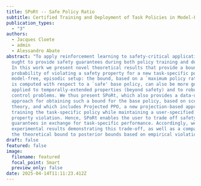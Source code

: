 ```yaml
---
title: SPoRt -- Safe Policy Ratio
subtitle: Certified Training and Deployment of Task Policies in Model-Free RL
publication_types:
  - "3"
authors:
  - Jacques Cloete
  - admin
  - Alessandro Abate
abstract: "To apply reinforcement learning to safety-critical applications, we
  ought to provide safety guarantees during both policy training and deployment.
  In this work we present novel theoretical results that provide a bound on the
  probability of violating a safety property for a new task-specific policy in a
  model-free, episodic setup: the bound, based on a `maximum policy ratio' that
  is computed with respect to a `safe' base policy, can also be more generally
  applied to temporally-extended properties (beyond safety) and to robust
  control problems. We thus present SPoRt, which also provides a data-driven
  approach for obtaining such a bound for the base policy, based on scenario
  theory, and which includes Projected PPO, a new projection-based approach for
  training the task-specific policy while maintaining a user-specified bound on
  property violation. Hence, SPoRt enables the user to trade off safety
  guarantees in exchange for task-specific performance. Accordingly, we present
  experimental results demonstrating this trade-off, as well as a comparison of
  the theoretical bound to posterior bounds based on empirical violation rates."
draft: false
featured: false
image:
  filename: featured
  focal_point: Smart
  preview_only: false
date: 2025-04-14T11:11:23.412Z
---
```

